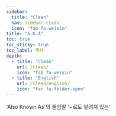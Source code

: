 ```yaml
---
sidebar:
  title: "Clean"
  nav: sidebar-clean
  icon: "fab fa-weixin"
title: "A.K.A"
toc: true
toc_sticky: true
toc_label: 목차
depth: 
  - title: "Clean"
    url: /clean/
    icon: "fab fa-weixin"
  - title: "English"
    url: /clean/english/
    icon: "far fa-folder-open"
---
```

'Also Known As'의 줄임말
'~로도 알려져 있는'
